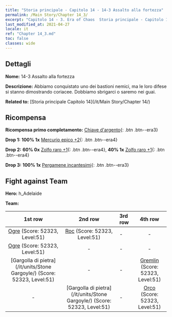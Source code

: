 ```yaml
---
title: "Storia principale - Capitolo 14 - 14-3 Assalto alla fortezza"
permalink: /Main Story/Chapter 14_3/
excerpt: "Capitolo 14 - 3. Era of Chaos  Storia principale - Capitolo 14_3. 14-3 Assalto alla fortezza"
last_modified_at: 2021-04-27
locale: it
ref: "Chapter 14_3.md"
toc: false
classes: wide
---
```


## Dettagli

 **Nome:** 14-3 Assalto alla fortezza

 **Descrizione:** Abbiamo conquistato uno dei bastioni nemici, ma le loro difese si stanno dimostrando coriacee. Dobbiamo sbrigarci o saremo nei guai.

 **Related to:** [Storia principale Capitolo 14](/it/Main Story/Chapter 14/)

## Ricompensa

 **Ricompensa primo completamento:** [Chiave d'argento](/ItemsIT/con_693/){: .btn .btn--era3}

 **Drop 1:** **100% 1x** [Mercurio epico +2](/ItemsIT/mat_49/){: .btn .btn--era4}

 **Drop 2:** **60% 0x** [Zolfo raro +1](/ItemsIT/mat_43/){: .btn .btn--era4}, **40% 1x** [Zolfo raro +1](/ItemsIT/mat_43/){: .btn .btn--era4}

 **Drop 3:** **100% 1x** [Pergamene incantesimi](/ItemsIT/con_694/){: .btn .btn--era3}


## Fight against Team
 **Hero:** h_Adelaide

 **Team:**


  | 1st row | 2nd row | 3rd row | 4th row |
  |:----:|:----:|:----|:----:|
  | [Ogre](/it/units/Ogre/) (Score: 52323, Level:51)  | [Roc](/it/units/Roc/) (Score: 52323, Level:51)  | - | - |
  | [Ogre](/it/units/Ogre/) (Score: 52323, Level:51)  | - | - | - |
  | [Gargolla di pietra](/it/units/Stone Gargoyle/) (Score: 52323, Level:51)  | - | - | [Gremlin](/it/units/Gremlin/) (Score: 52323, Level:51)  |
  | - | [Gargolla di pietra](/it/units/Stone Gargoyle/) (Score: 52323, Level:51)  | - | [Orco](/it/units/Orc/) (Score: 52323, Level:51)  |


